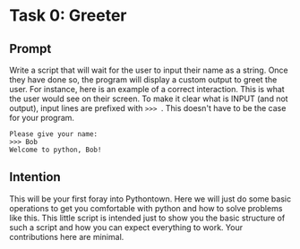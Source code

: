 # Task 0: Greeter

## Prompt

Write a script that will wait for the user to input their name as a string. Once they have done so, the program will display a custom output to greet the user. For instance, here is an example of a correct interaction. This is what the user would see on their screen. To make it clear what is INPUT (and not output), input lines are prefixed with `>>> `. This doesn't have to be the case for your program.

```
Please give your name:
>>> Bob
Welcome to python, Bob!
```

## Intention

This will be your first foray into Pythontown. Here we will just do some basic operations to get you comfortable with python and how to solve problems like this. This little script is intended just to show you the basic structure of such a script and how you can expect everything to work. Your contributions here are minimal.
